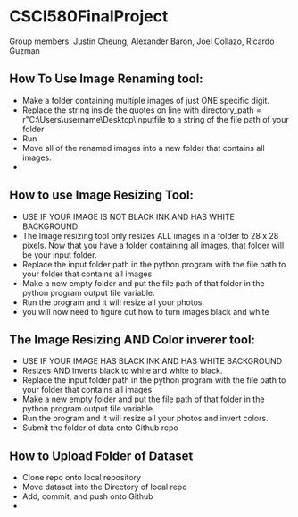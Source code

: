 # CSCI580FinalProject

Group members: Justin Cheung, Alexander Baron, Joel Collazo, Ricardo Guzman
## How To Use Image Renaming tool:
  - Make a folder containing multiple images of just ONE specific digit. 
  - Replace the string inside the quotes on line with directory_path = r"C:\Users\username\Desktop\inputfile to a string of the file path of your folder
  - Run
  - Move all of the renamed images into a new folder that contains all images.
  - 
## How to use Image Resizing Tool:
  - USE IF YOUR IMAGE IS NOT BLACK INK AND HAS WHITE BACKGROUND
  - The Image resizing tool only resizes ALL images in a folder to 28 x 28 pixels. Now that you have a folder containing all images, that folder will be your input folder.
  - Replace the input folder path in the python program with the file path to your folder that contains all images
  - Make a new empty folder and put the file path of that folder in the python program output file variable.
  - Run the program and it will resize all your photos.
  - you will now need to figure out how to turn images black and white
  

## The Image Resizing AND Color inverer tool:
  - USE IF YOUR IMAGE HAS BLACK INK AND HAS WHITE BACKGROUND
  - Resizes AND Inverts black to white and white to black.
  - Replace the input folder path in the python program with the file path to your folder that contains all images
  - Make a new empty folder and put the file path of that folder in the python program output file variable.
  - Run the program and it will resize all your photos and invert colors.
  - Submit the folder of data onto Github repo

## How to Upload Folder of Dataset
  - Clone repo onto local repository
  - Move dataset into the Directory of local repo
  - Add, commit, and push onto Github
  - 
